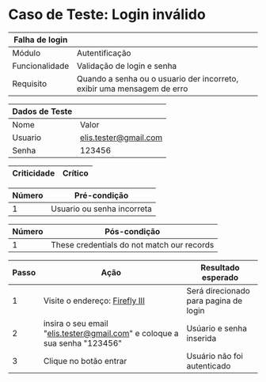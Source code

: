 # Caso de Teste: Login inválido

| Falha de login |              |
|--------------|----------------|
| Módulo       | Autentificação |
| Funcionalidade | Validação de login e senha |
| Requisito    | Quando a senha ou o usuario der incorreto, exibir uma mensagem de erro  |

| Dados de Teste |               |
|----------------|---------------|      
| Nome  | Valor |
| Usuario | elis.tester@gmail.com |
| Senha | 123456 |


| Criticidade |  Crítico |
|-------------|----------|

|  Número     | Pré-condição |            
|--------------|----------------|
| 1 | Usuario ou senha incorreta |

| Número | Pós-condição |
|--------------|----------------|
| 1 | These credentials do not match our records |

| Passo | Ação | Resultado esperado | 
|------|------|----------------------|
| 1 | Visite o endereço: [Firefly III](https://demo.firefly-iii.org/login) | Será direcionado para pagina de login | Sucesso |
| 2 | insira o seu email "elis.tester@gmail.com" e coloque a sua senha "123456"  | Usúario e senha inserida |
| 3 | Clique no botão entrar | Usuário não foi autenticado |
